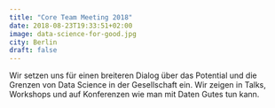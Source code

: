 ```yaml
---
title: "Core Team Meeting 2018"
date: 2018-08-23T19:33:51+02:00
image: data-science-for-good.jpg
city: Berlin
draft: false
---
```


Wir setzen uns für einen breiteren Dialog über das Potential und die Grenzen von Data Science in der Gesellschaft ein. 
Wir zeigen in Talks, Workshops und auf Konferenzen wie man mit Daten Gutes tun kann. 